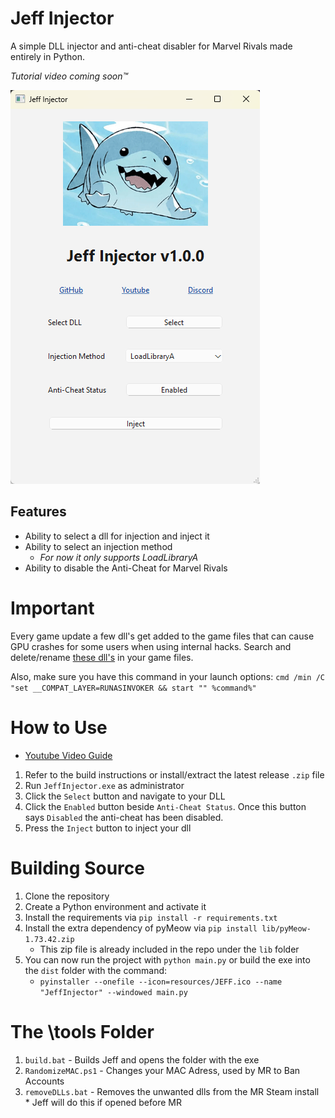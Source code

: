 # Jeff Injector
A simple DLL injector and anti-cheat disabler for Marvel Rivals made entirely in Python.

*Tutorial video coming soon™*

![Preview Image](github/preview.png)

## Features
- Ability to select a dll for injection and inject it
- Ability to select an injection method
    - *For now it only supports LoadLibraryA*
- Ability to disable the Anti-Cheat for Marvel Rivals

# Important
Every game update a few dll's get added to the game files that can cause GPU crashes for some users when using internal hacks. Search and delete/rename [these dll's](https://www.unknowncheats.me/forum/marvel-rivals/691694-reminder-game-updates.html) in your game files.

Also, make sure you have this command in your launch options:
`cmd /min /C "set __COMPAT_LAYER=RUNASINVOKER && start "" %command%"`

# How to Use
- [Youtube Video Guide](https://youtu.be/IzWPDmahlN4)

1. Refer to the build instructions or install/extract the latest release `.zip` file
2. Run `JeffInjector.exe` as administrator
3. Click the `Select` button and navigate to your DLL
4. Click the `Enabled` button beside `Anti-Cheat Status`. Once this button says `Disabled` the anti-cheat has been disabled.
5. Press the `Inject` button to inject your dll

# Building Source
1. Clone the repository
2. Create a Python environment and activate it
3. Install the requirements via `pip install -r requirements.txt`
4. Install the extra dependency of pyMeow via `pip install lib/pyMeow-1.73.42.zip`
    - This zip file is already included in the repo under the `lib` folder
5. You can now run the project with `python main.py` or build the exe into the `dist` folder with the command:
    - `pyinstaller --onefile --icon=resources/JEFF.ico --name "JeffInjector" --windowed main.py`

# The \tools Folder
1. `build.bat` - Builds Jeff and opens the folder with the exe
2. `RandomizeMAC.ps1` - Changes your MAC Adress, used by MR to Ban Accounts
3. `removeDLLs.bat` - Removes the unwanted dlls from the MR Steam install * Jeff will do this if opened before MR